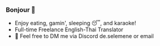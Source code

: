 ### Bonjour 👋

<!--
**wwwarmblanket/wwwarmblanket** is a ✨ _special_ ✨ repository because its `README.md` (this file) appears on your GitHub profile.
-->

- Enjoy eating, gamin', sleeping 😴, and karaoke!
- Full-time Freelance English-Thai Translator
- 🍑 Feel free to DM me via Discord de.selemene or email

